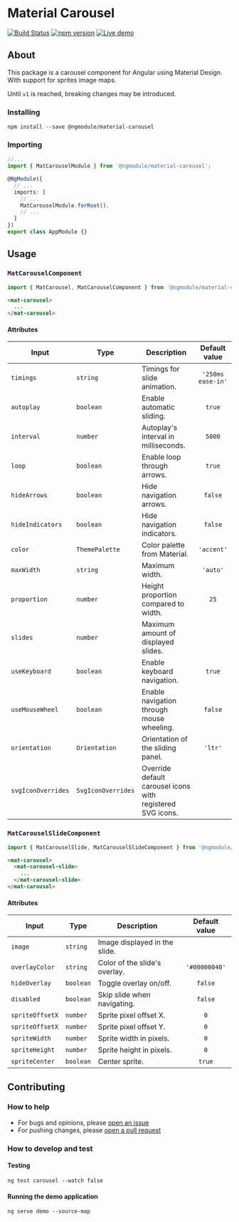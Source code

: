 # Material Carousel
[![Build Status](https://travis-ci.org/gbrlsnchs/material2-carousel.svg?branch=master)](https://travis-ci.org/gbrlsnchs/material2-carousel)
[![npm version](https://badge.fury.io/js/%40ngmodule%2Fmaterial-carousel.svg)](https://badge.fury.io/js/%40ngmodule%2Fmaterial-carousel)
[![Live demo](https://img.shields.io/badge/demo-blue.svg)](https://gbrlsnchs.github.io/material2-carousel/)

## About
This package is a carousel component for Angular using Material Design. With support for sprites image maps.

Until `v1` is reached, breaking changes may be introduced.

### Installing
`npm install --save @ngmodule/material-carousel`

### Importing
```typescript
//...
import { MatCarouselModule } from '@ngmodule/material-carousel';

@NgModule({
  // ...
  imports: [
    // ...
    MatCarouselModule.forRoot(),
    // ...
  ]
})
export class AppModule {}
```

## Usage
### `MatCarouselComponent`
```typescript
import { MatCarousel, MatCarouselComponent } from '@ngmodule/material-carousel';
```
```html
<mat-carousel>
  ...
</mat-carousel>
```
#### Attributes
| Input              |  Type              | Description                                                | Default value     |
| ------------------ | ------------------ | ---------------------------------------------------------- | :---------------: |
| `timings`          | `string`           | Timings for slide animation.                               | `'250ms ease-in'` |
| `autoplay`         | `boolean`          | Enable automatic sliding.                                  | `true`            |
| `interval`         | `number`           | Autoplay's interval in milliseconds.                       | `5000`            |
| `loop`             | `boolean`          | Enable loop through arrows.                                | `true`            |
| `hideArrows`       | `boolean`          | Hide navigation arrows.                                    | `false`           |
| `hideIndicators`   | `boolean`          | Hide navigation indicators.                                | `false`           |
| `color`            | `ThemePalette`     | Color palette from Material.                               | `'accent'`        |
| `maxWidth`         | `string`           | Maximum width.                                             | `'auto'`          |
| `proportion`       | `number`           | Height proportion compared to width.                       | `25`              |
| `slides`           | `number`           | Maximum amount of displayed slides.                        |                   |
| `useKeyboard`      | `boolean`          | Enable keyboard navigation.                                | `true`            |
| `useMouseWheel`    | `boolean`          | Enable navigation through mouse wheeling.                  | `false`           |
| `orientation`      | `Orientation`      | Orientation of the sliding panel.                          | `'ltr'`           |
| `svgIconOverrides` | `SvgIconOverrides` | Override default carousel icons with registered SVG icons. |                   |

### `MatCarouselSlideComponent`
```typescript
import { MatCarouselSlide, MatCarouselSlideComponent } from '@ngmodule/material-carousel';
```
```html
<mat-carousel>
  <mat-carousel-slide>
    ...
  </mat-carousel-slide>
</mat-carousel>
```
#### Attributes
| Input          | Type      | Description                   | Default value |
| -------------- | --------- | ----------------------------- | :-----------: |
| `image`        | `string`  | Image displayed in the slide. |               |
| `overlayColor` | `string`  | Color of the slide's overlay. | `'#00000040'` |
| `hideOverlay`  | `boolean` | Toggle overlay on/off.        | `false`       |
| `disabled`     | `boolean` | Skip slide when navigating.   | `false`       |
| `spriteOffsetX`| `number`  | Sprite pixel offset X.        | `0`           |
| `spriteOffsetX`| `number`  | Sprite pixel offset Y.        | `0`           |
| `spriteWidth`  | `number`  | Sprite width in pixels.       | `0`           |
| `spriteHeight` | `number`  | Sprite height in pixels.      | `0`           |
| `spriteCenter` | `boolean` | Center sprite.                | `true`        |

## Contributing
### How to help
- For bugs and opinions, please [open an issue](https://github.com/gbrlsnchs/material2-carousel/issues/new)
- For pushing changes, please [open a pull request](https://github.com/gbrlsnchs/material2-carousel/compare)

### How to develop and test
#### Testing
`ng test carousel --watch false`
#### Running the demo application
`ng serve demo --source-map`
